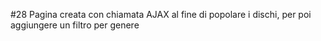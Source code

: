 <p> #28 Pagina creata con chiamata AJAX al fine di popolare i dischi, per poi aggiungere un filtro per genere </p>
